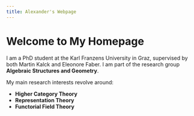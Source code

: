 ```yaml
---
title: Alexander's Webpage
---
```

# Welcome to My Homepage

I am a PhD student at the Karl Franzens University in Graz, supervised by both Martin Kalck and Eleonore Faber. I am part of the research group **Algebraic Structures and Geometry**.

My main research interests revolve around:
- **Higher Category Theory**
- **Representation Theory**
- **Functorial Field Theory**

